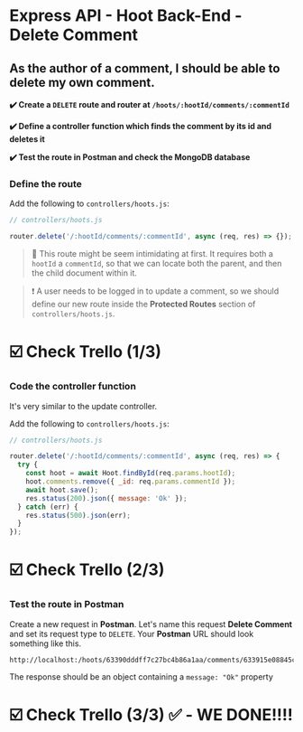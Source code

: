 # Express API - Hoot Back-End - Delete Comment

## As the author of a comment, I should be able to delete my own comment.

**✔️ Create a `DELETE` route and router at `/hoots/:hootId/comments/:commentId`**

**✔️ Define a controller function which finds the comment by its id and deletes it**

**✔️ Test the route in Postman and check the MongoDB database**

### Define the route

Add the following to `controllers/hoots.js`:

```js
// controllers/hoots.js

router.delete('/:hootId/comments/:commentId', async (req, res) => {});
```

> 🧠 This route might be seem intimidating at first. It requires both a `hootId` a `commentId`, so that we can locate both the parent, and then the child document within it.

> ❗ A user needs to be logged in to update a comment, so we should define our new route inside the **Protected Routes** section of `controllers/hoots.js`.

# ☑️ Check Trello (1/3)

### Code the controller function

It's very similar to the update controller.

Add the following to `controllers/hoots.js`:

```js
// controllers/hoots.js

router.delete('/:hootId/comments/:commentId', async (req, res) => {
  try {
    const hoot = await Hoot.findById(req.params.hootId);
    hoot.comments.remove({ _id: req.params.commentId });
    await hoot.save();
    res.status(200).json({ message: 'Ok' });
  } catch (err) {
    res.status(500).json(err);
  }
});
```
# ☑️ Check Trello (2/3)

### Test the route in Postman

Create a new request in **Postman**. Let's name this request **Delete Comment** and set its request type to `DELETE`. Your **Postman** URL should look something like this.

```
http://localhost:/hoots/63390dddff7c27bc4b86a1aa/comments/633915e08845c5a891cd4bf2
```


The response should be an object containing a `message: "Ok"` property

# ☑️ Check Trello (3/3)  ✅ - WE DONE!!!!

